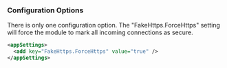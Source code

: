 ### Configuration Options

There is only one configuration option. The "FakeHttps.ForceHttps" setting will
force the module to mark all incoming connections as secure.

```xml
<appSettings>
  <add key="FakeHttps.ForceHttps" value="true" />
</appSettings>
```